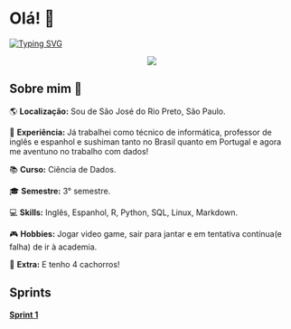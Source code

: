 # Olá! :ghost:
[![Typing SVG](https://readme-typing-svg.herokuapp.com/?color=FFB6C1&size=35&center=true&vCenter=true&width=1000&lines=+Meu+Nome+é+Guilherme+Donadon;Sejam+Bem+-+Vindos!+:D)](https://git.io/typing-svg) 

<p align="center">
  <img src="https://raw.githubusercontent.com/guidonadon/Pics/refs/heads/main/1620144817274.jfif?token=GHSAT0AAAAAACYNT2UICODC5K667JSZVIZCZX7DAAA" />
</p>


## Sobre mim :newspaper:

:earth_americas: __Localização:__ Sou de São José do Rio Preto, São Paulo. 

:briefcase: __Experiência:__ Já trabalhei como técnico de informática, professor de inglês e espanhol e sushiman tanto no Brasil quanto em Portugal e agora me aventuno no trabalho com dados!

:books: __Curso:__ Ciência de Dados.

:mortar_board: __Semestre:__ 3° semestre.

:computer: __Skills:__ Inglês, Espanhol, R, Python, SQL, Linux, Markdown.

:video_game: __Hobbies:__ Jogar video game, sair para jantar e em tentativa contínua(e falha) de ir à academia.

:dog: __Extra:__ E tenho 4 cachorros!

## Sprints

__[Sprint 1](https://github.com/guidonadon/Compass-scholarship/tree/8c7d33a7e5ca574323c7d29e81a1d82f4c9fed03/Sprint%201)__

